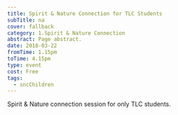 ```yaml
---
title: Spirit & Nature Connection for TLC Students
subTitle: na
cover: fallback
category: 1.Spirit & Nature Connection
abstract: Page abstract.
date: 2018-03-22
fromTime: 1.15pm
toTime: 4.15pm
type: event
cost: Free
tags:
  - sncChildren
---
```


Spirit & Nature connection session for only TLC students.

